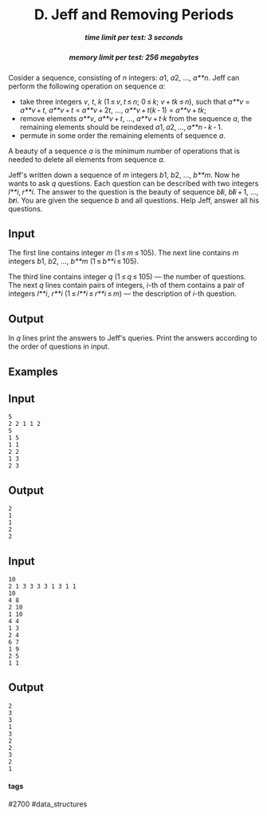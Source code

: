 <h1 style='text-align: center;'> D. Jeff and Removing Periods</h1>

<h5 style='text-align: center;'>time limit per test: 3 seconds</h5>
<h5 style='text-align: center;'>memory limit per test: 256 megabytes</h5>

Cosider a sequence, consisting of *n* integers: *a*1, *a*2, ..., *a**n*. Jeff can perform the following operation on sequence *a*:

* take three integers *v*, *t*, *k* (1 ≤ *v*, *t* ≤ *n*; 0 ≤ *k*; *v* + *tk* ≤ *n*), such that *a**v* = *a**v* + *t*, *a**v* + *t* = *a**v* + 2*t*, ..., *a**v* + *t*(*k* - 1) = *a**v* + *tk*;
* remove elements *a**v*, *a**v* + *t*, ..., *a**v* + *t*·*k* from the sequence *a*, the remaining elements should be reindexed *a*1, *a*2, ..., *a**n* - *k* - 1.
* permute in some order the remaining elements of sequence *a*.

A beauty of a sequence *a* is the minimum number of operations that is needed to delete all elements from sequence *a*.

Jeff's written down a sequence of *m* integers *b*1, *b*2, ..., *b**m*. Now he wants to ask *q* questions. Each question can be described with two integers *l**i*, *r**i*. The answer to the question is the beauty of sequence *b**l**i*, *b**l**i* + 1, ..., *b**r**i*. You are given the sequence *b* and all questions. Help Jeff, answer all his questions.

## Input

The first line contains integer *m* (1 ≤ *m* ≤ 105). The next line contains *m* integers *b*1, *b*2, ..., *b**m* (1 ≤ *b**i* ≤ 105). 

The third line contains integer *q* (1 ≤ *q* ≤ 105) — the number of questions. The next *q* lines contain pairs of integers, *i*-th of them contains a pair of integers *l**i*, *r**i* (1 ≤ *l**i* ≤ *r**i* ≤ *m*) — the description of *i*-th question.

## Output

In *q* lines print the answers to Jeff's queries. Print the answers according to the order of questions in input.

## Examples

## Input


```
5  
2 2 1 1 2  
5  
1 5  
1 1  
2 2  
1 3  
2 3  

```
## Output


```
2  
1  
1  
2  
2  

```
## Input


```
10  
2 1 3 3 3 3 1 3 1 1  
10  
4 8  
2 10  
1 10  
4 4  
1 3  
2 4  
6 7  
1 9  
2 5  
1 1  

```
## Output


```
2  
3  
3  
1  
3  
2  
2  
3  
2  
1  

```


#### tags 

#2700 #data_structures 